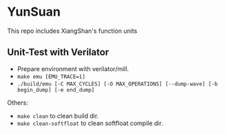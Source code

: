 # YunSuan
This repo includes XiangShan's function units


## Unit-Test with Verilator

* Prepare environment with verilator/mill.
* `make emu [EMU_TRACE=1]`
* `./build/emu [-C MAX_CYCLES] [-O MAX_OPERATIONS] [--dump-wave] [-b begin_dump] [-e end_dump]`

Others:

* `make clean` to clean build dir.
* `make clean-softfloat` to clean softfloat compile dir.